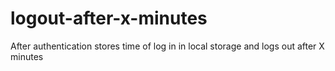 # logout-after-x-minutes
After authentication stores time of log in in local storage and logs out after X minutes
